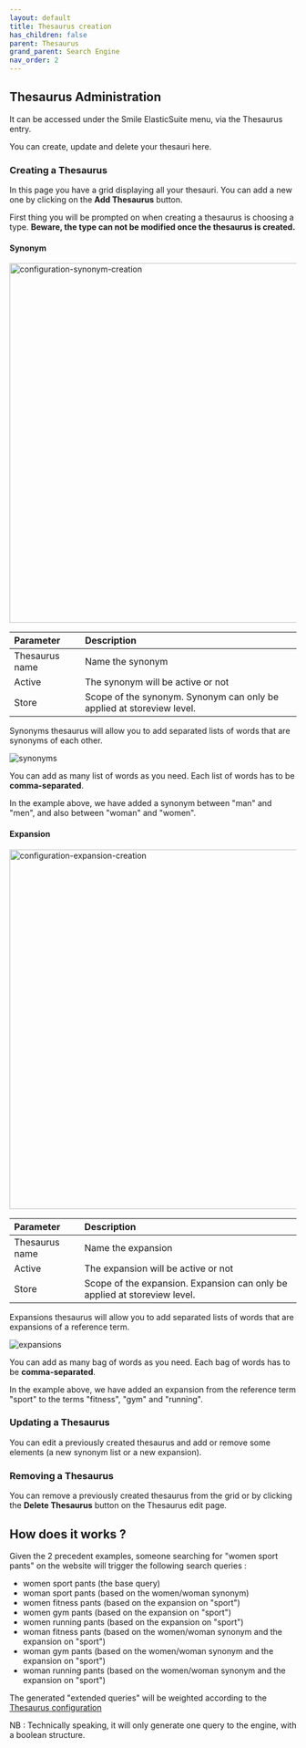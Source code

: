 ```yaml
---
layout: default
title: Thesaurus creation
has_children: false
parent: Thesaurus
grand_parent: Search Engine
nav_order: 2
---
```

## Thesaurus Administration

It can be accessed under the Smile ElasticSuite menu, via the Thesaurus entry.

You can create, update and delete your thesauri here.

### Creating a Thesaurus

In this page you have a grid displaying all your thesauri. You can add a new one by clicking on the **Add Thesaurus** button.

First thing you will be prompted on when creating a thesaurus is choosing a type. **Beware, the type can not be modified once the thesaurus is created.**

#### Synonym

<img width="631" alt="configuration-synonym-creation" src="https://user-images.githubusercontent.com/98949123/152959831-bd296d83-a678-404b-8acf-2591e2116432.PNG">

| Parameter    | Description |
|:-------------|:------|
|Thesaurus name|Name the synonym|
|Active|The synonym will be active or not|
|Store|Scope of the synonym. Synonym can only be applied at storeview level.|

Synonyms thesaurus will allow you to add separated lists of words that are synonyms of each other.

![synonyms](https://user-images.githubusercontent.com/98949123/152956847-2e2cb442-7d04-492e-8bb9-c682bae36189.png)

You can add as many list of words as you need. Each list of words has to be **comma-separated**.

In the example above, we have added a synonym between "man" and "men", and also between "woman" and "women".

#### Expansion

<img width="631" alt="configuration-expansion-creation" src="https://user-images.githubusercontent.com/98949123/152960658-111deebf-b7a7-436a-bdf2-d40ff56803f6.PNG">

| Parameter    | Description |
|:-------------|:------|
|Thesaurus name|Name the expansion|
|Active|The expansion will be active or not|
|Store|Scope of the expansion. Expansion can only be applied at storeview level.|

Expansions thesaurus will allow you to add separated lists of words that are expansions of a reference term.

![expansions](https://user-images.githubusercontent.com/98949123/152957001-80d9c359-5d24-4522-962b-da0a0ebe0f32.png)

You can add as many bag of words as you need. Each bag of words has to be **comma-separated**.

In the example above, we have added an expansion from the reference term "sport" to the terms "fitness", "gym" and "running".

### Updating a Thesaurus

You can edit a previously created thesaurus and add or remove some elements (a new synonym list or a new expansion).

### Removing a Thesaurus

You can remove a previously created thesaurus from the grid or by clicking the **Delete Thesaurus** button on the Thesaurus edit page.

## How does it works ?

Given the 2 precedent examples, someone searching for "women sport pants" on the website will trigger the following search queries :

* women sport pants (the base query)
* woman sport pants (based on the women/woman synonym)
* women fitness pants (based on the expansion on "sport")
* women gym pants (based on the expansion on "sport")
* women running pants (based on the expansion on "sport")
* woman fitness pants (based on the women/woman synonym and the expansion on "sport")
* woman gym pants (based on the women/woman synonym and the expansion on "sport")
* woman running pants (based on the women/woman synonym and the expansion on "sport")

The generated "extended queries" will be weighted according to the [Thesaurus configuration](https://elastic-suite.github.io/documentation/docs/Search%20Engine/Search%20Relevance/Thesaurus%20Configuration.html)

NB : Technically speaking, it will only generate one query to the engine, with a boolean structure.
